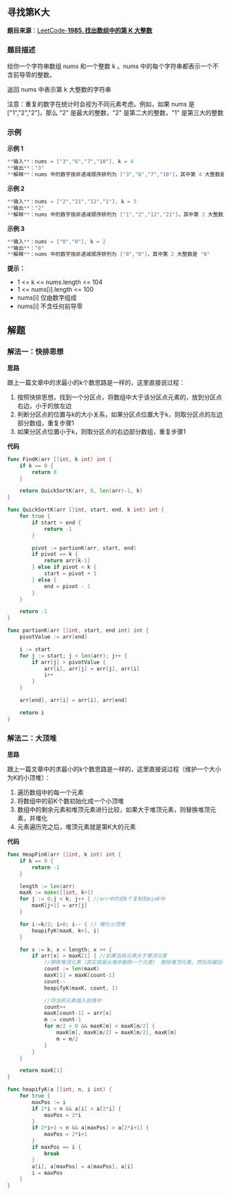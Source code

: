 
## 寻找第K大

**题目来源**：[LeetCode-**1985. 找出数组中的第 K 大整数**](https://leetcode-cn.com/problems/find-the-kth-largest-integer-in-the-array/)

### 题目描述

给你一个字符串数组 nums 和一个整数 k 。nums 中的每个字符串都表示一个不含前导零的整数。

返回 nums 中表示第 k 大整数的字符串

注意：重复的数字在统计时会视为不同元素考虑。例如，如果 nums 是 ["1","2","2"]，那么 "2" 是最大的整数，"2" 是第二大的整数，"1" 是第三大的整数

### 示例

**示例 1**

```go
**输入**：nums = ["3","6","7","10"], k = 4
**输出**："3"
**解释**：nums 中的数字按非递减顺序排列为 ["3","6","7","10"]，其中第 4 大整数是 "3"
```

**示例 2**

```go
**输入**：nums = ["2","21","12","1"], k = 3
**输出**："2"
**解释**：nums 中的数字按非递减顺序排列为 ["1","2","12","21"]，其中第 3 大整数是 "2"
```

**示例 3**

```go
**输入**：nums = ["0","0"], k = 2
**输出**："0"
**解释**：nums 中的数字按非递减顺序排列为 ["0","0"]，其中第 2 大整数是 "0"
```

**提示：**

- 1 <= k <= nums.length <= 104
- 1 <= nums[i].length <= 100
- nums[i] 仅由数字组成
- nums[i] 不含任何前导零

## 解题

### 解法一：快排思想

**思路**

跟上一篇文章中的求最小的k个数思路是一样的，这里直接说过程：

1. 按照快排思想，找到一个分区点，将数组中大于该分区点元素的，放到分区点右边，小于的放左边
2. 判断分区点的位置与k的大小关系，如果分区点位置大于k，则取分区点的左边部分数组，重复步骤1
3. 如果分区点位置小于k，则取分区点的右边部分数组，重复步骤1

**代码**

```go
func FindK(arr []int, k int) int {
	if k == 0 {
		return 0
	}

	return QuickSortK(arr, 0, len(arr)-1, k)
}

func QuickSortK(arr []int, start, end, k int) int {
	for true {
		if start > end {
			return -1
		}

		pivot := partionK(arr, start, end)
		if pivot == k {
			return arr[k-1]
		} else if pivot < k {
			start = pivot + 1
		} else {
			end = pivot - 1
		}
	}

	return -1
}

func partionK(arr []int, start, end int) int {
	pivotValue := arr[end]

	i := start
	for j := start; j < len(arr); j++ {
		if arr[j] > pivotValue {
			arr[i], arr[j] = arr[j], arr[i]
			i++
		}
	}

	arr[end], arr[i] = arr[i], arr[end]

	return i
}
```

### 解法二：大顶堆

**思路**

跟上一篇文章中的求最小的k个数思路是一样的，这里直接说过程（维护一个大小为K的小顶堆）：

1. 遍历数组中的每一个元素
2. 将数组中的前K个数初始化成一个小顶堆
3. 数组中的剩余元素和堆顶元素进行比较，如果大于堆顶元素，则替换堆顶元素，并堆化
4. 元素遍历完之后，堆顶元素就是第K大的元素

**代码**

```go
func HeapFinK(arr []int, k int) int {
	if k == 0 {
		return -1
	}

	length := len(arr)
	maxK := make([]int, k+1)
	for j := 0;j < k; j++ { //arr中的前k个复制到minK中
		maxK[j+1] = arr[j]
	}

	for i:=k/2; i>0; i-- { // 堆化小顶堆
		heapifyK(maxK, k+1, i)
	}

	for x := k; x < length; x ++ {
		if arr[x] > maxK[1] { //如果当前元素大于堆顶元素
			//移除堆顶元素（其实就是从堆中删除一个元素） 删除堆顶元素，然后将最后一个元素放到堆顶，然后再进行堆化
			count := len(maxK)
			maxK[1] = maxK[count-1]
			count--
			heapifyK(maxK, count, 1)

			//将当前元素插入到堆中
			count++
			maxK[count-1] = arr[x]
			m := count-1
			for m/2 > 0 && maxK[m] < maxK[m/2] {
				maxK[m], maxK[m/2] = maxK[m/2], maxK[m]
				m = m/2
			}
		}
	}

	return maxK[1]
}

func heapifyK(a []int, n, i int) {
	for true {
		maxPos := i
		if 2*i < n && a[i] > a[2*i] {
			maxPos = 2*i
		}
		if 2*i+1 < n && a[maxPos] > a[2*i+1] {
			maxPos = 2*i+1
		}
		if maxPos == i {
			break
		}
		a[i], a[maxPos] = a[maxPos], a[i]
		i = maxPos
	}
}
```
